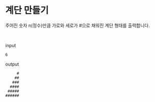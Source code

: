 # 계단 만들기

주어진 숫자 n(정수)만큼 가로와 세로가 #으로 채워진 계단 형태를 출력합니다. 

<br>

input
```
6
```


output
```
     #
    ##
   ###
  ####
 #####
######

```